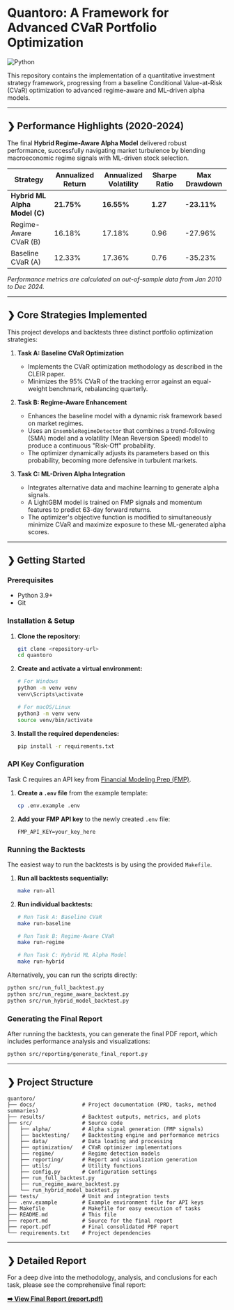 # Quantoro: A Framework for Advanced CVaR Portfolio Optimization

![Python](https://img.shields.io/badge/python-3.9+-blue.svg)

This repository contains the implementation of a quantitative investment strategy framework, progressing from a baseline Conditional Value-at-Risk (CVaR) optimization to advanced regime-aware and ML-driven alpha models.

---

## ❯ Performance Highlights (2020-2024)

The final **Hybrid Regime-Aware Alpha Model** delivered robust performance, successfully navigating market turbulence by blending macroeconomic regime signals with ML-driven stock selection.

| Strategy                      | Annualized Return | Annualized Volatility | Sharpe Ratio | Max Drawdown |
| ----------------------------- | ----------------- | --------------------- | ------------ | ------------ |
| **Hybrid ML Alpha Model (C)** | **21.75%**        | **16.55%**            | **1.27**     | **-23.11%**  |
| Regime-Aware CVaR (B)         | 16.18%            | 17.18%                | 0.96         | -27.96%      |
| Baseline CVaR (A)             | 12.33%            | 17.36%                | 0.76         | -35.23%      |

*Performance metrics are calculated on out-of-sample data from Jan 2010 to Dec 2024.*

---

## ❯ Core Strategies Implemented

This project develops and backtests three distinct portfolio optimization strategies:

1.  **Task A: Baseline CVaR Optimization**
    - Implements the CVaR optimization methodology as described in the CLEIR paper.
    - Minimizes the 95% CVaR of the tracking error against an equal-weight benchmark, rebalancing quarterly.

2.  **Task B: Regime-Aware Enhancement**
    - Enhances the baseline model with a dynamic risk framework based on market regimes.
    - Uses an `EnsembleRegimeDetector` that combines a trend-following (SMA) model and a volatility (Mean Reversion Speed) model to produce a continuous "Risk-Off" probability.
    - The optimizer dynamically adjusts its parameters based on this probability, becoming more defensive in turbulent markets.

3.  **Task C: ML-Driven Alpha Integration**
    - Integrates alternative data and machine learning to generate alpha signals.
    - A LightGBM model is trained on FMP signals and momentum features to predict 63-day forward returns.
    - The optimizer's objective function is modified to simultaneously minimize CVaR and maximize exposure to these ML-generated alpha scores.

---

## ❯ Getting Started

### Prerequisites
- Python 3.9+
- Git

### Installation & Setup

1.  **Clone the repository:**
    ```bash
    git clone <repository-url>
    cd quantoro
    ```

2.  **Create and activate a virtual environment:**
    ```bash
    # For Windows
    python -m venv venv
    venv\Scripts\activate

    # For macOS/Linux
    python3 -m venv venv
    source venv/bin/activate
    ```

3.  **Install the required dependencies:**
    ```bash
    pip install -r requirements.txt
    ```

### API Key Configuration

Task C requires an API key from [Financial Modeling Prep (FMP)](https://site.financialmodelingprep.com/).

1.  **Create a `.env` file** from the example template:
    ```bash
    cp .env.example .env
    ```
2.  **Add your FMP API key** to the newly created `.env` file:
    ```
    FMP_API_KEY=your_key_here
    ```

### Running the Backtests

The easiest way to run the backtests is by using the provided `Makefile`.

1.  **Run all backtests sequentially:**
    ```bash
    make run-all
    ```

2.  **Run individual backtests:**
    ```bash
    # Run Task A: Baseline CVaR
    make run-baseline

    # Run Task B: Regime-Aware CVaR
    make run-regime

    # Run Task C: Hybrid ML Alpha Model
    make run-hybrid
    ```

Alternatively, you can run the scripts directly:
```bash
python src/run_full_backtest.py
python src/run_regime_aware_backtest.py
python src/run_hybrid_model_backtest.py
```

### Generating the Final Report

After running the backtests, you can generate the final PDF report, which includes performance analysis and visualizations:

```bash
python src/reporting/generate_final_report.py
```

---

## ❯ Project Structure

```
quantoro/
├── docs/               # Project documentation (PRD, tasks, method summaries)
├── results/            # Backtest outputs, metrics, and plots
├── src/                # Source code
│   ├── alpha/          # Alpha signal generation (FMP signals)
│   ├── backtesting/    # Backtesting engine and performance metrics
│   ├── data/           # Data loading and processing
│   ├── optimization/   # CVaR optimizer implementations
│   ├── regime/         # Regime detection models
│   ├── reporting/      # Report and visualization generation
│   ├── utils/          # Utility functions
│   ├── config.py       # Configuration settings
│   ├── run_full_backtest.py
│   ├── run_regime_aware_backtest.py
│   └── run_hybrid_model_backtest.py
├── tests/              # Unit and integration tests
├── .env.example        # Example environment file for API keys
├── Makefile            # Makefile for easy execution of tasks
├── README.md           # This file
├── report.md           # Source for the final report
├── report.pdf          # Final consolidated PDF report
└── requirements.txt    # Project dependencies
```

---

## ❯ Detailed Report

For a deep dive into the methodology, analysis, and conclusions for each task, please see the comprehensive final report:

**[➡️ View Final Report (report.pdf)](report.pdf)**
